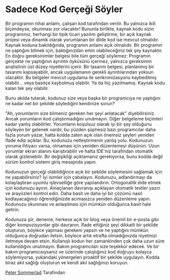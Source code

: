 # Sadece Kod Gerçeği Söyler

Bir programın nihai anlamı, çalışan kod tarafından verilir. Bu yalnızca ikili biçimdeyse, okunması zor olacaktır! Bununla birlikte, kaynak kodu sizin programınız, herhangi bir tipik ticari yazılım geliştirme, bir açık kaynak projesi veya dinamik olarak yorumlanan bir dilde kod ise mevcut olmalıdır. Kaynak koduna bakıldığında, programın anlamı açık olmalıdır. Bir programın ne yaptığını bilmek için, baktığınızdan emin olabileceğiniz tek şey kaynaktır. En doğru gereksinimler belgesi bile tüm gerçeği söylemez: Programın gerçekte ne yaptığının ayrıntılı öyküsünü içermez, yalnızca gereksinim analistinin üst düzey niyetlerini içerir. Bir tasarım belgesi, planlanmış bir tasarımı kapsayabilir, ancak uygulamanın gerekli ayrıntılarından yoksun olacaktır. Bu belgeler mevcut uygulama ile senkronizasyonu kaybedilmiş olabilir... veya basitçe kaybolmuş olabilir. Ya da hiç yazılmamış. Kaynak kodu kalan tek şey olabilir.

Bunu akılda tutarak, kodunuz size veya başka bir programcıya ne yaptığını ne kadar net bir şekilde söylediğini kendinize sorun?

"Ah, yorumlarım size bilmeniz gereken her şeyi anlatacak" diyebilirsiniz. Ancak yorumların kod çalıştırmadığını unutmayın. Diğer belgeleme biçimleri kadar yanlış olabilirler. Yorumların koşulsuz olarak iyi bir şey olduğunu söyleyen bir gelenek vardır, bu yüzden şüphesiz bazı programcılar daha fazla yorum yazar, hatta kodda zaten açık olan önemsiz şeyleri yeniden ifade edip açıklar. Bu, kodunuzu netleştirmenin yanlış yolu. Kodunuzun yoruma ihtiyacı varsa, olmaması için yeniden düzenlemeyi düşünün. Uzun yorumlar ekran alanını karıştırabilir ve hatta IDE'niz tarafından otomatik olarak gizlenebilir. Bir değişikliği açıklamanız gerekiyorsa, bunu kodda değil sürüm kontrol sistemi giriş mesajında yapın.

Kodunuzun gerçeği olabildiğince açık bir şekilde söylemesini sağlamak için ne yapabilirsiniz? İyi isimler için çabalayın. Kodunuzu, adlandırmayı da kolaylaştıran uyumlu işlevselliğe göre yapılandırın. Ortogonallik elde etmek için kodunuzu ayırın. Amaçlanan davranışı açıklayan otomatik testler yazın ve arayüzleri kontrol edin. Daha basit ve daha iyi bir çözümü nasıl kodlayacağınızı öğrendiğinizde acımasızca yeniden düzenleme yapın. Kodunuzu okunması ve anlaşılması için mümkün olduğunca basit hale getirin.

Kodunuza şiir, deneme, herkese açık bir blog veya önemli bir e-posta gibi diğer kompozisyonlar gibi davranın. İfade ettiğiniz şeyi dikkatli bir şekilde oluşturun, böylece yapması gerekeni yapsın ve ne yaptığını mümkün olduğunca doğrudan iletsin, böylece artık etrafta olmadığınızda niyetinizi iletmeye devam etsin. Kullanışlı kodun her zamankinden çok daha uzun süre kullanıldığını unutmayın. Bakım programcıları size teşekkür edecek. Ve bir bakım programcısıysanız ve üzerinde çalıştığınız kod doğruyu kolayca söylemiyorsa, yukarıdaki yönergeleri proaktif bir şekilde uygulayın. Kodda biraz akıl sağlığı oluşturun ve kendi akıl sağlığınızı koruyun.

[Peter Sommerlad](http://programmer.97things.oreilly.com/wiki/index.php/Peter_Sommerlad) Tarafından